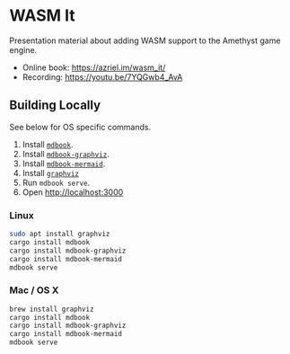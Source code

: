 # WASM It

Presentation material about adding WASM support to the Amethyst game engine.

* Online book: <https://azriel.im/wasm_it/>
* Recording: <https://youtu.be/7YQGwb4_AvA>

## Building Locally

See below for OS specific commands.

1. Install [`mdbook`](https://github.com/rust-lang/mdBook).
2. Install [`mdbook-graphviz`](https://github.com/dylanowen/mdbook-graphviz).
3. Install [`mdbook-mermaid`](https://github.com/badboy/mdbook-mermaid).
4. Install [`graphviz`](https://www.graphviz.org/download/)
5. Run `mdbook serve`.
6. Open <http://localhost:3000>

### Linux

```bash
sudo apt install graphviz
cargo install mdbook
cargo install mdbook-graphviz
cargo install mdbook-mermaid
mdbook serve
```

### Mac / OS X

```bash
brew install graphviz
cargo install mdbook
cargo install mdbook-graphviz
cargo install mdbook-mermaid
mdbook serve
```

